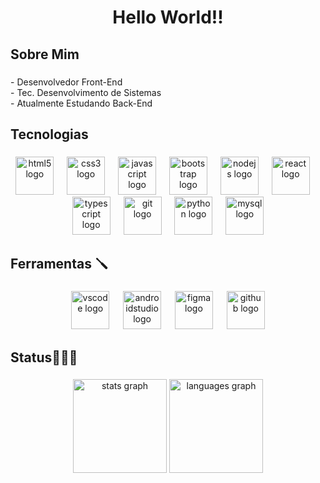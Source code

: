 <h1 align="center">Hello World!! </></h1>

###

<h2 align="left">Sobre Mim</h2>

###

<p align="left">- Desenvolvedor Front-End<br>- Tec. Desenvolvimento de Sistemas<br>- Atualmente Estudando Back-End</p>

###

<h2 align="left">Tecnologias</h2>

###

<div align="center">
  <img src="https://skillicons.dev/icons?i=html" height="61" alt="html5 logo"  />
  <img width="13" />
  <img src="https://skillicons.dev/icons?i=css" height="61" alt="css3 logo"  />
  <img width="13" />
  <img src="https://skillicons.dev/icons?i=js" height="61" alt="javascript logo"  />
  <img width="13" />
  <img src="https://skillicons.dev/icons?i=bootstrap" height="61" alt="bootstrap logo"  />
  <img width="13" />
  <img src="https://skillicons.dev/icons?i=nodejs" height="61" alt="nodejs logo"  />
  <img width="13" />
  <img src="https://skillicons.dev/icons?i=react" height="61" alt="react logo"  />
  <img width="13" />
  <img src="https://skillicons.dev/icons?i=ts" height="61" alt="typescript logo"  />
  <img width="13" />
  <img src="https://skillicons.dev/icons?i=git" height="61" alt="git logo"  />
  <img width="13" />
  <img src="https://skillicons.dev/icons?i=py" height="61" alt="python logo"  />
  <img width="13" />
  <img src="https://skillicons.dev/icons?i=mysql" height="61" alt="mysql logo"  />
</div>

###

<h2 align="left">Ferramentas 🪛</h2>

###

<div align="center">
  <img src="https://skillicons.dev/icons?i=vscode" height="61" alt="vscode logo"  />
  <img width="14" />
  <img src="https://skillicons.dev/icons?i=androidstudio" height="61" alt="androidstudio logo"  />
  <img width="14" />
  <img src="https://skillicons.dev/icons?i=figma" height="61" alt="figma logo"  />
  <img width="14" />
  <img src="https://skillicons.dev/icons?i=github" height="61" alt="github logo"  />
</div>

###

<h2 align="left">Status👨🏽‍💻</h2>

###

<div align="center">
  <img src="https://github-readme-stats.vercel.app/api?username=DevVitorlevi&hide_title=true&hide_rank=false&show_icons=true&include_all_commits=false&count_private=true&disable_animations=false&theme=bear&locale=pt-br&hide_border=true&order=1" height="150" alt="stats graph"  />
  <img src="https://github-readme-stats.vercel.app/api/top-langs?username=DevVitorlevi&locale=pt-br&hide_title=true&layout=compact&card_width=320&langs_count=3&theme=bear&hide_border=true&order=2" height="150" alt="languages graph"  />
</div>

###
